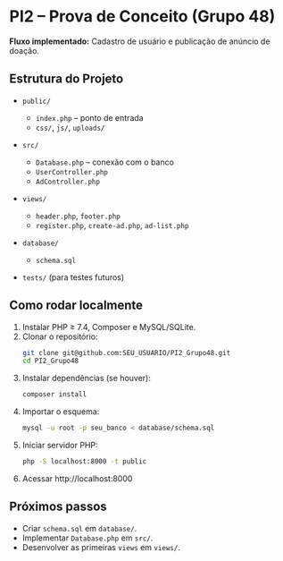 # PI2 – Prova de Conceito (Grupo 48)

**Fluxo implementado:** Cadastro de usuário e publicação de anúncio de doação.

## Estrutura do Projeto

- `public/`  
  - `index.php` – ponto de entrada  
  - `css/`, `js/`, `uploads/`  

- `src/`  
  - `Database.php` – conexão com o banco  
  - `UserController.php`  
  - `AdController.php`  

- `views/`  
  - `header.php`, `footer.php`  
  - `register.php`, `create-ad.php`, `ad-list.php`  

- `database/`  
  - `schema.sql`  

- `tests/` (para testes futuros)

## Como rodar localmente

1. Instalar PHP ≥ 7.4, Composer e MySQL/SQLite.  
2. Clonar o repositório:
   ```bash
   git clone git@github.com:SEU_USUARIO/PI2_Grupo48.git
   cd PI2_Grupo48
   ```
3. Instalar dependências (se houver):
   ```bash
   composer install
   ```
4. Importar o esquema:
   ```bash
   mysql -u root -p seu_banco < database/schema.sql
   ```
5. Iniciar servidor PHP:
   ```bash
   php -S localhost:8000 -t public
   ```
6. Acessar http://localhost:8000

## Próximos passos

- Criar `schema.sql` em `database/`.
- Implementar `Database.php` em `src/`.
- Desenvolver as primeiras `views` em `views/`.
